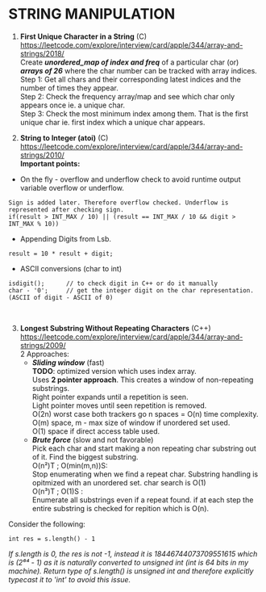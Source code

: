 # STRING MANIPULATION

1. **First Unique Character in a String** (C) <br />
https://leetcode.com/explore/interview/card/apple/344/array-and-strings/2018/ <br />
Create ***unordered_map of index and freq*** of a particular char (or) ***arrays of 26*** where the char number can be tracked with array indices.
Step 1: Get all chars and their corresponding latest indices and the number of times they appear. <br />
Step 2: Check the frequency array/map and see which char only appears once ie. a unique char. <br />
Step 3: Check the most minimum index among them. That is the first unique char ie. first index which a unique char appears. <br />

2. **String to Integer (atoi)** (C) <br />
https://leetcode.com/explore/interview/card/apple/344/array-and-strings/2010/ <br />
**Important points:** <br />
* On the fly - overflow and underflow check to avoid runtime output variable overflow or underflow.
```
Sign is added later. Therefore overflow checked. Underflow is represented after checking sign.
if(result > INT_MAX / 10) || (result == INT_MAX / 10 && digit > INT_MAX % 10))
```
* Appending Digits from Lsb.
```
result = 10 * result + digit;
```
* ASCII conversions (char to int)
```
isdigit();      // to check digit in C++ or do it manually
char - '0';     // get the integer digit on the char representation. (ASCII of digit - ASCII of 0) 
```
 <br />

3. **Longest Substring Without Repeating Characters** (C++) <br />
https://leetcode.com/explore/interview/card/apple/344/array-and-strings/2009/ <br />
2 Approaches: <br />
    * ***Sliding window*** (fast) <br />
    **TODO**: optimized version which uses index array. <br />
    Uses **2 pointer approach**. This creates a window of non-repeating substrings. <br />
    Right pointer expands until a repetition is seen.  <br />
    Light pointer moves until seen repetition is removed. <br />
    O(2n) worst case both trackers go n spaces = O(n) time complexity. <br />
    O(m) space, m - max size of window if unordered set used. <br />
    O(1) space if direct access table used.
    * ***Brute force*** (slow and not favorable)<br />
    Pick each char and start making a non repeating char substring out of it. Find the biggest substring. <br />
    O(n²)T ; O(min(m,n))S: <br />
    Stop enumerating when we find a repeat char. Substring handling is opitmized with an unordered set. char search is O(1) <br />
    O(n³)T ; O(1)S : <br />
    Enumerate all substrings even if a repeat found. if at each step the entire substring is checked for repition which is O(n). <br />

Consider the following:
```
int res = s.length() - 1
```
*If s.length is 0, the res is not -1, instead it is 18446744073709551615 which is (2⁶⁴ - 1) as it is naturally converted to unsigned int (int is 64 bits in my machine). Return type of s.length() is unsigned int and therefore explicitly typecast it to 'int' to avoid this issue.*



